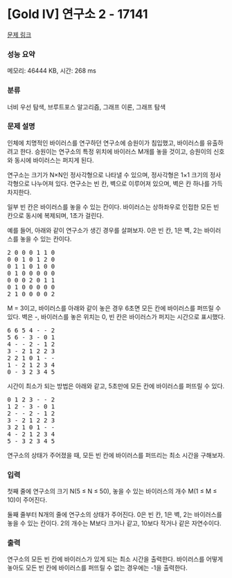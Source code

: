 # [Gold IV] 연구소 2 - 17141 

[문제 링크](https://www.acmicpc.net/problem/17141) 

### 성능 요약

메모리: 46444 KB, 시간: 268 ms

### 분류

너비 우선 탐색, 브루트포스 알고리즘, 그래프 이론, 그래프 탐색

### 문제 설명

<p>인체에 치명적인 바이러스를 연구하던 연구소에 승원이가 침입했고, 바이러스를 유출하려고 한다. 승원이는 연구소의 특정 위치에 바이러스 M개를 놓을 것이고, 승원이의 신호와 동시에 바이러스는 퍼지게 된다.</p>

<p>연구소는 크기가 N×N인 정사각형으로 나타낼 수 있으며, 정사각형은 1×1 크기의 정사각형으로 나누어져 있다. 연구소는 빈 칸, 벽으로 이루어져 있으며, 벽은 칸 하나를 가득 차지한다.</p>

<p>일부 빈 칸은 바이러스를 놓을 수 있는 칸이다. 바이러스는 상하좌우로 인접한 모든 빈 칸으로 동시에 복제되며, 1초가 걸린다.</p>

<p>예를 들어, 아래와 같이 연구소가 생긴 경우를 살펴보자. 0은 빈 칸, 1은 벽, 2는 바이러스를 놓을 수 있는 칸이다.</p>

<pre>2 0 0 0 1 1 0
0 0 1 0 1 2 0
0 1 1 0 1 0 0
0 1 0 0 0 0 0
0 0 0 2 0 1 1
0 1 0 0 0 0 0
2 1 0 0 0 0 2</pre>

<p>M = 3이고, 바이러스를 아래와 같이 놓은 경우 6초면 모든 칸에 바이러스를 퍼뜨릴 수 있다. 벽은 -, 바이러스를 놓은 위치는 0, 빈 칸은 바이러스가 퍼지는 시간으로 표시했다.</p>

<pre>6 6 5 4 - - 2
5 6 - 3 - 0 1
4 - - 2 - 1 2
3 - 2 1 2 2 3
2 2 1 0 1 - -
1 - 2 1 2 3 4
0 - 3 2 3 4 5</pre>

<p>시간이 최소가 되는 방법은 아래와 같고, 5초만에 모든 칸에 바이러스를 퍼뜨릴 수 있다.</p>

<pre>0 1 2 3 - - 2
1 2 - 3 - 0 1
2 - - 2 - 1 2
3 - 2 1 2 2 3
3 2 1 0 1 - -
4 - 2 1 2 3 4
5 - 3 2 3 4 5</pre>

<p>연구소의 상태가 주어졌을 때, 모든 빈 칸에 바이러스를 퍼뜨리는 최소 시간을 구해보자.</p>

### 입력 

 <p>첫째 줄에 연구소의 크기 N(5 ≤ N ≤ 50), 놓을 수 있는 바이러스의 개수 M(1 ≤ M ≤ 10)이 주어진다.</p>

<p>둘째 줄부터 N개의 줄에 연구소의 상태가 주어진다. 0은 빈 칸, 1은 벽, 2는 바이러스를 놓을 수 있는 칸이다. 2의 개수는 M보다 크거나 같고, 10보다 작거나 같은 자연수이다.</p>

### 출력 

 <p>연구소의 모든 빈 칸에 바이러스가 있게 되는 최소 시간을 출력한다. 바이러스를 어떻게 놓아도 모든 빈 칸에 바이러스를 퍼뜨릴 수 없는 경우에는 -1을 출력한다.</p>

